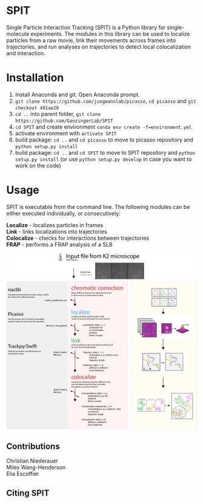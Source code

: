 # SPIT
Single Particle Interaction Tracking (SPIT) is a Python library for single-molecule experiments. The modules in this library can be used to localize particles from a raw movie, link their movements across frames into trajectories, and run analyses on trajectories to detect local colocalization and interaction.

# Installation
1. Install Anaconda and git. Open Anaconda prompt.
2. `git clone https://github.com/jungmannlab/picasso`, `cd picasso` and `git checkout 491ae28`
3. `cd ..` into parent folder, `git clone https://github.com/GanzingerLab/SPIT`
4. `cd SPIT` and create environment `conda env create -f=environment.yml`
5. activate environment with `activate SPIT`
6. build package: `cd ..` and `cd picasso` to move to picasso repository and `python setup.py install`
7. build package:  `cd ..` and `cd SPIT` to move to SPIT repository and `python setup.py install` (or use `python setup.py develop` in case you want to work on the code)


# Usage
SPIT is executable from the command line. The following modules can be either executed individually, or consecutively:

**Localize** - localizes particles in frames </br>
**Link** - links localizations into trajectories </br>
**Colocalize** - checks for interactions between trajectories </br>
**FRAP** - performs a FRAP analysis of a SLB </br>

![Diagram explanation of SPIT](/spit_diagram.png?raw=true "Diagram explanation of SPIT")

## Contributions
Christian Niederauer</br>
Miles Wang-Henderson</br>
Elia Escoffier

## Citing SPIT

